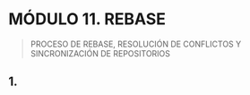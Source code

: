 # MÓDULO 11. REBASE

> PROCESO DE REBASE, RESOLUCIÓN DE CONFLICTOS Y SINCRONIZACIÓN DE REPOSITORIOS 

## 1. 